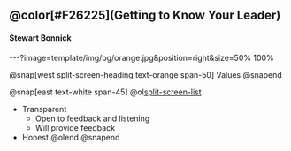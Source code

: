 

## @color[#F26225](Getting to Know Your Leader)
#### Stewart Bonnick

---?image=template/img/bg/orange.jpg&position=right&size=50% 100%

@snap[west split-screen-heading text-orange span-50]
Values
@snapend

@snap[east text-white span-45]
@ol[split-screen-list](false)
- Transparent
  - Open to feedback and listening
  - Will provide feedback
- Honest
@olend
@snapend
